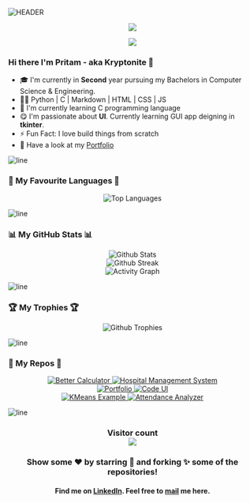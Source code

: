 
![HEADER](https://user-images.githubusercontent.com/75939390/137618587-814e87c9-881b-4b95-887b-f38426f4bf18.jpg)

<!-- Viewer Counter -->
<div align=center> <img src="https://komarev.com/ghpvc/?username=warmachine028"> </div>  

<!-- # Hi there I'm Pritam - aka [Kryptonite] 🚀 -->


<div align="center">
   <p align="center">
   <img src="https://readme-typing-svg.herokuapp.com?&font=Parisienne&color=D61491&size=55&width=890&center=true&height=90&lines=Under-Grad+Computer+Science+Engineer;Open+Source+Contributor;Programming+Enthusiast;GWOC+Contributor;Pythonista;Problem+Solver;UI/UX+Designer;Gamer"/>
    </p>
</div>

### Hi there I'm Pritam - aka Kryptonite 🚀
- 🎓 I'm currently in **Second** year pursuing my Bachelors in Computer Science & Engineering.
- 👩‍💻 Python | C | Markdown | HTML | CSS | JS
- 🌱 I'm currently learning C programming language
- 😋 I'm passionate about **UI**. Currently learning GUI app deigning in **tkinter**.
- ⚡ Fun Fact: I love build things from scratch
- 📄 Have a look at my [Portfolio]

![line]  

### 💖 My Favourite Languages 💖
<div align="center">  
   <img alt = "Top Languages" src = "https://github-readme-stats.vercel.app/api/top-langs/?username=warmachine028&bg_color=000000&title_color=f5f9ff&text_color=FF0000&layout=compact&hide_border=true"/>
</div>
  
![line]  

### 📊 My GitHub Stats 📊

<div align="center">  
   <img alt = "Github Stats" src= "https://github-readme-stats.vercel.app/api?username=warmachine028&show_icons=true&bg_color=000000&title_color=f5f9ff&icon_color=00ff3c&text_color=FF0000&hide_border=true" /> <br>
   <img alt = "Github Streak" src="https://github-readme-streak-stats.herokuapp.com?user=warmachine028&theme=radical&hide_border=true&background=000000&stroke=DD0600&fire=C25E19&ring=1DDD0D&dates=00b3ff&currStreakNum=FF3086&currStreakLabel=DD1D00&sideLabels=DD0000&sideNums=DDDDDDhttp://github-readme-streak-stats.herokuapp.com?user=warmachine028&theme=radical&hide_border=true&background=000000&stroke=DD0600&fire=C25E19&ring=1DDD0D&dates=00b3ff&currStreakNum=FF3086&currStreakLabel=DD1D00&sideLabels=DD0000&sideNums=DDDDDD" /><br>
   <img alt = "Activity Graph" src = "https://activity-graph.herokuapp.com/graph?username=warmachine028&bg_color=000000&color=FF0000&line=00ff3c&point=FFFFFF&hide_border=true&area=true&area_color=0b9e00" />
 </div>
 
![line]

### 🏆 My Trophies 🏆
<div align="center">
   <img alt = "Github Trophies" src="https://github-profile-trophy.vercel.app/?username=warmachine028&margin-w=10&margin-h=10&theme=onestar&column=3&row=2"> 
</div>

![line]

### 📕 My Repos 📗
<div align="center">
   <a href="https://warmachine028.github.io/Better-Calculator/">
      <img alt = "Better Calculator" src = "https://github-readme-stats.vercel.app/api/pin/?username=warmachine028&repo=Better-Calculator&bg_color=7,000000,023880,C25E19,000000&title_color=f5f9ff&text_color=f5f9ff&hide_border=true&icon_color=f5f9ff" />
   </a>
   <a href="https://github.com/warmachine028/Hospital-Management-Software">
      <img alt = "Hospital Management System" src = "https://github-readme-stats.vercel.app/api/pin/?username=warmachine028&repo=Hospital-Management-Software&bg_color=50,00b3ff,bf0254&title_color=f5f9ff&text_color=f5f9ff&hide_border=true&icon_color=f5f9ff" /> 
   </a><br>
   
   <a href="https://github.com/warmachine028/portfolio">
      <img alt ="Portfolio" src = "https://github-readme-stats.vercel.app/api/pin/?username=warmachine028&repo=Portfolio&bg_color=70,d0ae57,000000&title_color=f5f9ff&text_color=f5f9ff&hide_border=true&icon_color=f5f9ff">
   </a>
   <a href="https://github.com/warmachine028/codeui">
      <img alt ="Code UI" src = "https://github-readme-stats.vercel.app/api/pin/?username=warmachine028&repo=codeui&bg_color=70,B20000,000000&title_color=f5f9ff&text_color=f5f9ff&hide_border=true&icon_color=f5f9ff">
   </a><br>
   
   <a href="https://github.com/warmachine028/KMeansExample">
      <img alt ="KMeans Example" src = "https://github-readme-stats.vercel.app/api/pin/?username=warmachine028&repo=KMeansExample&bg_color=30,e96443,904e95&title_color=f5f9ff&text_color=f5f9ff&hide_border=true&icon_color=f5f9ff">
   </a>
   <a href="https://github.com/warmachine028/Attendance-Analyzer">
      <img alt ="Attendance Analyzer" src = "https://github-readme-stats.vercel.app/api/pin/?username=warmachine028&repo=attendance-analyzer&bg_color=70,b8b9ba,000000&title_color=f5f9ff&text_color=f5f9ff&hide_border=true&icon_color=f5f9ff">
   </a>
</div>

![line]

<h3 align="center"> Visitor count <br><img src="https://profile-counter.glitch.me/warmachine028/count.svg"/></h3>
<h3 align="center"> Show some ❤️ by starring 🌟 and forking ✨ some of the repositories!</h3>

<h4 align="center"> Find me on <a href="https://www.linkedin.com/in/pritam-kundu-b16304211/">LinkedIn</a>. Feel free to <a href="mailto:pritamkundu771@gmail.com">mail</a> me here.</h4>

<!-- Links -->
[linkedin]: https://www.linkedin.com/in/pritam-kundu-b16304211/

[mail]: mailto:pritamkundu771@gmail.com
[portfolio]: https://warmachine028.github.io/portfolio/
[gui application]: https://warmachine028.github.io/Better-Calculator/


[line]: https://user-images.githubusercontent.com/75939390/137615281-3a875960-92cc-407f-97fe-fd2319bdb252.png
